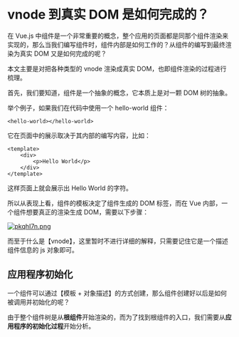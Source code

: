 # vnode 到真实 DOM 是如何完成的？

在 Vue.js 中组件是一个非常重要的概念，整个应用的页面都是同那个组件渲染来实现的，那么当我们编写组件时，组件内部是如何工作的？从组件的编写到最终渲染为真实 DOM 又是如何完成的呢？

本文主要是对把各种类型的 vnode 渲染成真实 DOM，也即组件渲染的过程进行梳理。

首先，我们要知道，组件是一个抽象的概念，它本质上是对一颗 DOM 树的抽象。

举个例子，如果我们在代码中使用一个 hello-world 组件：

```vue
<hello-world></hello-world>
```

它在页面中的展示取决于其内部的编写内容，比如：

```vue
<template>
    <div>
        <p>Hello World</p>
    </div>
</template>
```

这样页面上就会展示出 Hello World 的字符。

所以从表现上看，组件的模板决定了组件生成的 DOM 标签，而在 Vue 内部，一个组件想要真正的渲染生成 DOM，需要以下步骤：

[![pkqhI7n.png](https://s21.ax1x.com/2024/07/28/pkqhI7n.png)](https://imgse.com/i/pkqhI7n)

而至于什么是【vnode】，这里暂时不进行详细的解释，只需要记住它是一个描述组件信息的 js 对象即可。

## 应用程序初始化

一个组件可以通过【模板 + 对象描述】的方式创建，那么组件创建好以后是如何被调用并初始化的呢？

由于整个组件树是从**根组件**开始渲染的，而为了找到根组件的入口，我们需要从**应用程序的初始化过程**开始分析。
